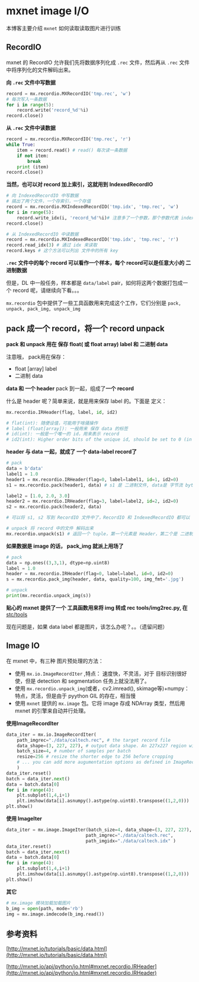 # mxnet image I/O

本博客主要介绍 `mxnet` 如何读取读取图片进行训练



## RecordIO

mxnet 的 RecordIO 允许我们先将数据序列化成 `.rec` 文件，然后再从 `.rec` 文件中将序列化的文件解码出来。

**向 `.rec` 文件中写数据**

```python
record = mx.recordio.MXRecordIO('tmp.rec', 'w')
# 每次写入一条数据
for i in range(5):
    record.write('record_%d'%i)
record.close()
```

**从 `.rec` 文件中读数据**

```python
record = mx.recordio.MXRecordIO('tmp.rec', 'r')
while True:
    item = record.read() # read() 每次读一条数据
    if not item:
        break
    print (item)
record.close()
```



**当然，也可以对 record 加上索引，这就用到 IndexedRecordIO**

```python
# 向 IndexedRecordIO 中写数据
# 搞出了两个文件，一个存索引，一个存值
record = mx.recordio.MXIndexedRecordIO('tmp.idx', 'tmp.rec', 'w')
for i in range(5):
    record.write_idx(i, 'record_%d'%i)# 注意多了一个参数，那个参数代表 index
record.close()
```

```python
# 从 IndexedRecordIO 中读数据
record = mx.recordio.MXIndexedRecordIO('tmp.idx', 'tmp.rec', 'r')
record.read_idx(3) # 通过 idx 来读取
record.keys # 这个方法可以列出 文件中的所有 key
```



**`.rec` 文件中的每个 record 可以看作一个样本，每个 record可以是任意大小的 二进制数据**

但是，DL 中一般任务，样本都是 `data/label` pair，如何将这两个数据打包成一个 record 呢，请继续向下看。。。

`mx.recordio` 包中提供了一些工具函数用来完成这个工作，它们分别是 `pack, unpack, pack_img, unpack_img`



## pack 成一个 record，将一个 record unpack

**pack 和 unpack 用在 保存 float( 或 float array) label 和 二进制 data**

注意哦， pack用在保存：

* float [array] label
* 二进制 data




**data 和 一个 header** pack 到一起，组成了**一个 record**

什么是 header 呢？简单来说，就是用来保存 label 的。下面是 定义：

```python
mx.recordio.IRHeader(flag, label, id, id2)

# flat(int): 随便设值，可能用于啥骚操作
# label (float[array]): 一般用来 保存 data 的标签
# id(int): 一般是一个唯一的 id，用来表示 record
# id2(int): Higher order bits of the unique id, should be set to 0 (in most cases).
```

**header 与  data 一起，就成了 一个 data-label record了**



```python
# pack
data = b'data'
label1 = 1.0
header1 = mx.recordio.IRHeader(flag=0, label=label1, id=1, id2=0)
s1 = mx.recordio.pack(header1, data) # s1 是 二进制文件, data是 字节流 bytestring！

label2 = [1.0, 2.0, 3.0]
header2 = mx.recordio.IRHeader(flag=3, label=label2, id=2, id2=0)
s2 = mx.recordio.pack(header2, data)

# 可以将 s1, s2 写到 RecordIO 文件中了，RecordIO 和 IndexedRecordIO 都可以
```



```python
# unpack 将 record 中的文件 解码出来
mx.recordio.unpack(s1) # 返回一个 tuple，第一个元素是 Header，第二个是 二进制的 data
```



**如果数据是 image 的话， pack_img 就派上用场了**

```python
# pack
data = np.ones((3,3,1), dtype=np.uint8)
label = 1.0
header = mx.recordio.IRHeader(flag=0, label=label, id=0, id2=0)
s = mx.recordio.pack_img(header, data, quality=100, img_fmt='.jpg')

# unpack
print(mx.recordio.unpack_img(s))
```



**贴心的 mxnet 提供了一个 工具函数用来将 img 转成 rec tools/img2rec.py, 在**[stc/tools](https://github.com/apache/incubator-mxnet/tree/master/tools)



现在问题是，如果 data label 都是图片，该怎么办呢？。。（遗留问题）



## Image IO

在 mxnet 中，有三种 图片预处理的方法：

* 使用 `mx.io.ImageRecordIter` ,特点： 速度快，不灵活，对于 目标识别很好使，但是 detection 和 segmentation 任务上就没法用了。
* 使用 `mx.recordio.unpack_img`(或者，cv2.imread(), skimage等)+numpy：特点，灵活，但是由于 pyython GIL 的存在，相当慢
* 使用 `mxnet` 提供的 `mx.image` 包。它将 image 存成 NDArray 类型，然后用 mxnet 的引擎来自动并行处理。




**使用ImageRecordIter**

```python
data_iter = mx.io.ImageRecordIter(
    path_imgrec="./data/caltech.rec", # the target record file
    data_shape=(3, 227, 227), # output data shape. An 227x227 region will be cropped from the original image.
    batch_size=4, # number of samples per batch
    resize=256 # resize the shorter edge to 256 before cropping
    # ... you can add more augumentation options as defined in ImageRecordIter.
    )
data_iter.reset()
batch = data_iter.next()
data = batch.data[0]
for i in range(4):
    plt.subplot(1,4,i+1)
    plt.imshow(data[i].asnumpy().astype(np.uint8).transpose((1,2,0)))
plt.show()

```

**使用 ImageIter**

```python
data_iter = mx.image.ImageIter(batch_size=4, data_shape=(3, 227, 227),
                              path_imgrec="./data/caltech.rec",
                              path_imgidx="./data/caltech.idx" )
data_iter.reset()
batch = data_iter.next()
data = batch.data[0]
for i in range(4):
    plt.subplot(1,4,i+1)
    plt.imshow(data[i].asnumpy().astype(np.uint8).transpose((1,2,0)))
plt.show()
```



**其它**

```python
# mx.image 模块加载加载图片
b_img = open(path, mode='rb')
img = mx.image.imdecode(b_img.read())
```





## 参考资料

[http://mxnet.io/tutorials/basic/data.html](http://mxnet.io/tutorials/basic/data.html)

[http://mxnet.io/api/python/io.html#mxnet.recordio.IRHeader](http://mxnet.io/api/python/io.html#mxnet.recordio.IRHeader)






